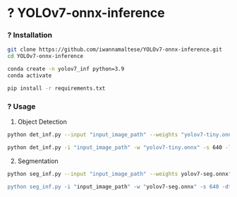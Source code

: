 # ? YOLOv7-onnx-inference

### ? Installation
```bash
git clone https://github.com/iwannamaltese/YOLOv7-onnx-inference.git
cd YOLOv7-onnx-inference

conda create -n yolov7_inf python=3.9
conda activate

pip install -r requirements.txt
```

### ? Usage
1. Object Detection
```bash
python det_inf.py --input "input_image_path" --weights "yolov7-tiny.onnx" --size 640 --line --text

python det_inf.py -i "input_image_path" -w "yolov7-tiny.onnx" -s 640 -l -t
```

2. Segmentation
```bash
python seg_inf.py --input "input_image_path" --weights yolov7-seg.onnx" --size 640 --data "data.yaml" --device 0

python seg_inf.py -i "input_image_path" -w "yolov7-seg.onnx" -s 640 -dt "data.yaml" -dv 0
```

```